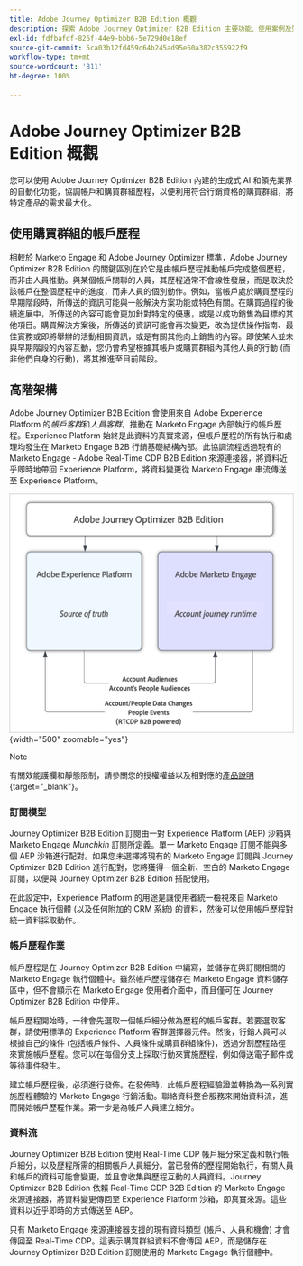 ```yaml
---
title: Adobe Journey Optimizer B2B Edition 概觀
description: 探索 Adobe Journey Optimizer B2B Edition 主要功能、使用案例及架構。
exl-id: fdfbafdf-826f-44e9-bbb6-5e729d0e18ef
source-git-commit: 5ca03b12fd459c64b245ad95e60a382c355922f9
workflow-type: tm+mt
source-wordcount: '811'
ht-degree: 100%

---
```


# Adobe Journey Optimizer B2B Edition 概觀

您可以使用 Adobe Journey Optimizer B2B Edition 內建的生成式 AI 和領先業界的自動化功能，協調帳戶和購買群組歷程，以便利用符合行銷資格的購買群組，將特定產品的需求最大化。

## 使用購買群組的帳戶歷程

相較於 Marketo Engage 和 Adobe Journey Optimizer 標準，Adobe Journey Optimizer B2B Edition 的關鍵區別在於它是由帳戶歷程推動帳戶完成整個歷程，而非由人員推動。與某個帳戶關聯的人員，其歷程通常不會線性發展，而是取決於該帳戶在整個歷程中的進度，而非人員的個別動作。例如，當帳戶處於購買歷程的早期階段時，所傳送的資訊可能與一般解決方案功能或特色有關。在購買過程的後續進展中，所傳送的內容可能會更加針對特定的優惠，或是以成功銷售為目標的其他項目。購買解決方案後，所傳送的資訊可能會再次變更，改為提供操作指南、最佳實務或即將舉辦的活動相關資訊，或是有關其他向上銷售的內容。即使某人並未與早期階段的內容互動，您仍會希望根據其帳戶或購買群組內其他人員的行動 (而非他們自身的行動)，將其推進至目前階段。

## 高階架構

Adobe Journey Optimizer B2B Edition 會使用來自 Adobe Experience Platform 的&#x200B;_帳戶客群_&#x200B;和&#x200B;_人員客群_，推動在 Marketo Engage 內部執行的帳戶歷程。Experience Platform 始終是此資料的真實來源，但帳戶歷程的所有執行和處理均發生在 Marketo Engage B2B 行銷基礎結構內部。此協調流程透過現有的 Marketo Engage - Adobe Real-Time CDP B2B Edition 來源連接器，將資料近乎即時地帶回 Experience Platform，將資料變更從 Marketo Engage 串流傳送至 Experience Platform。

![高階資料架構](./assets/high-level-data-architecture.png){width="500" zoomable="yes"}

>[!NOTE]
>
>有關效能護欄和靜態限制，請參關您的授權權益以及相對應的[產品說明](https://helpx.adobe.com/tw/legal/product-descriptions/adobe-journey-optimizer-b2b.html){target="_blank"}。

### 訂閱模型

Journey Optimizer B2B Edition 訂閱由一對 Experience Platform (AEP) 沙箱與 Marketo Engage _Munchkin_ 訂閱所定義。單一 Marketo Engage 訂閱不能與多個 AEP 沙箱進行配對。如果您未選擇將現有的 Marketo Engage 訂閱與 Journey Optimizer B2B Edition 進行配對，您將獲得一個全新、空白的 Marketo Engage 訂閱，以便與 Journey Optimizer B2B Edition 搭配使用。

在此設定中，Experience Platform 的用途是讓使用者統一檢視來自 Marketo Engage 執行個體 (以及任何附加的 CRM 系統) 的資料，然後可以使用帳戶歷程對統一資料採取動作。

### 帳戶歷程作業

帳戶歷程是在 Journey Optimizer B2B Edition 中編寫，並儲存在與訂閱相關的 Marketo Engage 執行個體中。雖然帳戶歷程儲存在 Marketo Engage 資料儲存區中，但不會顯示在 Marketo Engage 使用者介面中，而且僅可在 Journey Optimizer B2B Edition 中使用。

帳戶歷程開始時，一律會先選取一個帳戶細分做為歷程的帳戶客群。若要選取客群，請使用標準的 Experience Platform 客群選擇器元件。然後，行銷人員可以根據自己的條件 (包括帳戶條件、人員條件或購買群組條件)，透過分割歷程路徑來實施帳戶歷程。您可以在每個分支上採取行動來實施歷程，例如傳送電子郵件或等待事件發生。

建立帳戶歷程後，必須進行發佈。在發佈時，此帳戶歷程經驗證並轉換為一系列實施歷程體驗的 Marketo Engage 行銷活動。聯絡資料整合服務來開始資料流，進而開始帳戶歷程作業。第一步是為帳戶人員建立細分。

### 資料流

Journey Optimizer B2B Edition 使用 Real-Time CDP 帳戶細分來定義和執行帳戶細分，以及歷程所需的相關帳戶人員細分。當已發佈的歷程開始執行，有關人員和帳戶的資料可能會變更，並且會收集與歷程互動的人員資料。Journey Optimizer B2B Edition 依賴 Real-Time CDP B2B Edition 的 Marketo Engage 來源連接器，將資料變更傳回至 Experience Platform 沙箱，即真實來源。這些資料以近乎即時的方式傳送至 AEP。

只有 Marketo Engage 來源連接器支援的現有資料類型 (帳戶、人員和機會) 才會傳回至 Real-Time CDP。這表示購買群組資料不會傳回 AEP，而是儲存在 Journey Optimizer B2B Edition 訂閱使用的 Marketo Engage 執行個體中。
